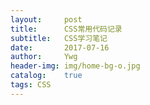 ```yaml
---
layout:     post
title:      CSS常用代码记录
subtitle:   CSS学习笔记
date:       2017-07-16
author:     Ywg
header-img: img/home-bg-o.jpg
catalog:    true
tags: CSS
---
```

